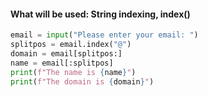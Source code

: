 #### What will be used: String indexing, index()
```python
email = input("Please enter your email: ")
splitpos = email.index("@")
domain = email[splitpos:]
name = email[:splitpos]
print(f"The name is {name}")
print(f"The domain is {domain}")
```